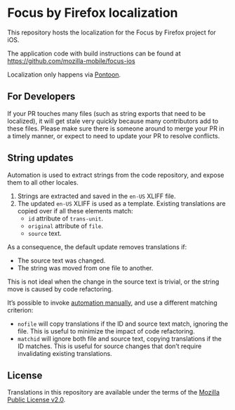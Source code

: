# Focus by Firefox localization

This repository hosts the localization for the Focus by Firefox project for iOS.

The application code with build instructions can be found at https://github.com/mozilla-mobile/focus-ios

Localization only happens via [Pontoon](https://pontoon.mozilla.org/projects/focus-for-ios/).

## For Developers

If your PR touches many files (such as string exports that need to be localized), it will get stale very quickly because many contributors add to these files. Please make sure there is someone around to merge your PR in a timely manner, or expect to need to update your PR to resolve conflicts.

## String updates

Automation is used to extract strings from the code repository, and expose them to all other locales.

1. Strings are extracted and saved in the `en-US` XLIFF file.
2. The updated `en-US` XLIFF is used as a template. Existing translations are copied over if all these elements match:
    * `id` attribute of `trans-unit`.
    * `original` attribute of `file`.
    * `source` text.

As a consequence, the default update removes translations if:
* The source text was changed.
* The string was moved from one file to another.

This is not ideal when the change in the source text is trivial, or the string move is caused by code refactoring.

It’s possible to invoke [automation manually](https://github.com/mozilla-l10n/focusios-l10n/actions/workflows/export_strings.yml), and use a different matching criterion:
* `nofile` will copy translations if the ID and source text match, ignoring the file. This is useful to minimize the impact of code refactoring.
* `matchid` will ignore both file and source text, copying translations if the ID matches. This is useful for source changes that don’t require invalidating existing translations.

## License

Translations in this repository are available under the terms of the [Mozilla Public License v2.0](http://www.mozilla.org/MPL/2.0/).
